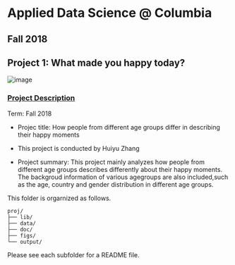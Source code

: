 # Applied Data Science @ Columbia
## Fall 2018
## Project 1: What made you happy today?

![image](figs/title.jpeg)

### [Project Description](doc/)


Term: Fall 2018

+ Projec title: How people from different age groups differ in describing their happy moments
+ This project is conducted by Huiyu Zhang

+ Project summary: This project mainly analyzes how people from different age groups describes differently about their happy moments. The backgroud information of various agegroups are also included,such as the age, country and gender distribution in different age groups.

This folder is orgarnized as follows.

```
proj/
├── lib/
├── data/
├── doc/
├── figs/
└── output/
```

Please see each subfolder for a README file.
